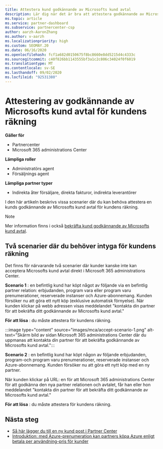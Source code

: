 ```yaml
---
title: Attestera kund godkännande av Microsofts kund avtal
description: Lär dig när det är bra att attestera godkännande av Microsofts kund avtal på kundens vägnar.
ms.topic: article
ms.service: partner-dashboard
ms.subservice: partnercenter-csp
author: aarzh-AaronZhang
ms.author: v-aarzh
ms.localizationpriority: high
ms.custom: SEOMAY.20
ms.date: 06/16/2020
ms.openlocfilehash: fcf1a682d0150675f8bc8660e8dd5215d4c4333c
ms.sourcegitcommit: c40f826bb1143555bf3a1c2c806c34024f0f6019
ms.translationtype: MT
ms.contentlocale: sv-SE
ms.lasthandoff: 09/02/2020
ms.locfileid: "92531380"
---
```

# <a name="attest-acceptance-of-the-microsoft-customer-agreement-on-behalf-of-your-customer"></a>Attestering av godkännande av Microsofts kund avtal för kundens räkning

**Gäller för**

- Partnercenter
- Microsoft 365 administrations Center

**Lämpliga roller**

- Administratörs agent
- Försäljnings agent

**Lämpliga partner typer**

- Indirekta åter försäljare, direkta fakturor, indirekta leverantörer

I den här artikeln beskrivs vissa scenarier där du kan behöva attestera en kunds godkännande av Microsofts kund avtal för kundens räkning.

>[!NOTE]
>Mer information finns i också [bekräfta kund godkännande av Microsofts kund avtal](confirm-customer-agreement.md).

## <a name="two-scenarios-where-you-need-to-attest-on-behalf-of-your-customer"></a>Två scenarier där du behöver intyga för kundens räkning

Det finns för närvarande två scenarier där kunder kanske inte kan acceptera Microsofts kund avtal direkt i Microsoft 365 administrations Center.

**Scenario 1** : en befintlig kund har köpt något av följande via en befintlig partner relation: erbjudanden, program vara eller program varu prenumerationer, reserverade instanser och Azure-abonnemang. Kunden försöker nu att göra ett nytt köp (exklusive automatisk förnyelse). När kunden klickar på webb adressen visas meddelandet "kontakta din partner för att bekräfta ditt godkännande av Microsofts kund avtal."  

**För att lösa** : du måste attestera för kundens räkning.

:::image type="content" source="images/mca/accept-scenario-1.png" alt-text="Skärm bild av sidan Microsoft 365 administrations Center där du uppmanas att kontakta din partner för att bekräfta godkännande av Microsofts kund avtal.&quot;:::

**Scenario 2** : en befintlig kund har köpt någon av följande erbjudanden, program-och program varu prenumerationer, reserverade instanser och Azure-abonnemang. Kunden försöker nu att göra ett nytt köp med en ny partner.

När kunden klickar på URL: en för att Microsoft 365 administrations Center för att godkänna den nya partner relationen och avtalet, får han eller hon meddelandet &quot;kontakta din partner för att bekräfta ditt godkännande av Microsofts kund avtal."  

**För att lösa** : du måste attestera för kundens räkning.  

## <a name="next-steps"></a>Nästa steg

- [Så här lägger du till en ny kund post i Partner Center](add-a-new-customer.md)
- [Introduktion: med Azure-prenumeration kan partners köpa Azure enligt betala per användning-pris för kunder](azure-plan-lp.md)
